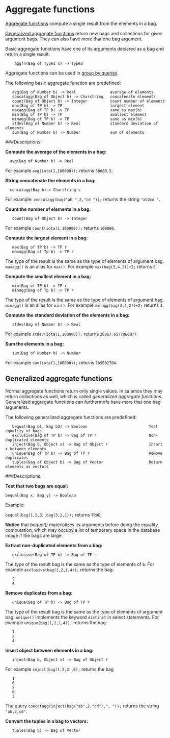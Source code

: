 # Aggregate functions

[Aggregate functions](../amosql/queries.md#aggregate-function) compute
a single result from the elements in a bag. 

[Generalized aggregate functions](#generalized-aggregate-function) return new bags and collections for given argument bags. They can also have more that one bag argument.

Basic aggregate functions have
one of its arguments declared as a bag and return a single result:
```
    aggfn(Bag of Type1 x) -> Type2
```

Aggregate functions can be used in [group by queries](../amosql/queries.md#group-by).

The following basic aggregate function are predefined:
```
   avg(Bag of Number b) -> Real               average of elements
   concatagg(Bag of Object b) -> Charstring   concatenate elements
   count(Bag of Object b) -> Integer          count number of elements
   max(Bag of TP b) -> TP                     largest element
   maxagg(Bag of TP b) -> TP                  same as max(b)
   min(Bag of TP b) -> TP                     smallest element
   minagg(Bag of TP b) -> TP                  same as min(b)
   stdev(Bag of Number b) -> Real             standard deviation of elements
   sum(Bag of Number b) -> Number             sum of elements
```

###Descriptions:

__Compute the average of the elements in a bag:__
```
  avg(Bag of Number b) -> Real
```
For example `avg(iota(1,100000));` returns `50000.5`.

__String concatenate the elements in a bag:__
```
  concatagg(Bag b)-> Charstring s
```
For example:
`concatagg(bag("ab ",2,"cd "));` returns the string `"ab2cd "`.

__Count the number of elements in a bag:__
```
   count(Bag of Object b) -> Integer
```
For example `count(iota(1,100000));` returns `100000`.

__Compute the largest element in a bag:__
```
   max(Bag of TP b) -> TP r
   maxagg(Bag of Tp b) -> TP r 
```
The type of the result is the same as the type of elements of argument bag. `maxagg()` is an alias for `max()`.
For example `max(bag(3,4,2))+2;` returns `6`.

__Compute the smallest element in a bag:__  
```
   min(Bag of TP b) -> TP r
   minagg(Bag of Tp b) -> TP r
```
The type of the result is the
same as the type of elements of argument bag.  `minagg()` is an alias
for `min()`. For example `minagg(bag(3,4,2))+2;` returns `4`.

__Compute the standard deviation of the elements in a bag:__
```
   stdev(Bag of Number b) -> Real
```
For example `stdev(iota(1,100000));` returns `28867.6577966877`.

__Sum the elements in a bag:__
```
   sum(Bag of Number b) -> Number
```
For example `sum(iota(1,100000));` returns `705082704`.

## <a name="generalized-aggregate-function"> Generalized aggregate functions

Normal aggregate functions return only single values. In sa.amos they
may return collections as well, which is called *generalized aggregate
functions*. Generalized aggregate functions can furthermofe have more that one bag arguments.

The following generalized aggregate functions are predefined:
```
   bequal(Bag b1, Bag b2) -> Boolean                           Test equality of bags
   exclusive(Bag of TP b) -> Bag of TP r                       Non-duplicated elements
   inject(Bag b, Object x) -> Bag of Object r                  Insert x between elements
   unique(Bag of TP b) -> Bag of TP r                          Remove duplicates
   tuples(Bag of Object b) -> Bag of Vector                    Return elements as vectors
```

###Descriptions:

__Test that two bags are equal:__
```
bequal(Bag x, Bag y) -> Boolean
```

Example:

`bequal(bag(1,2,3),bag(3,2,1));` returns `TRUE`;

**Notice** that *bequal()* materializes its arguments before doing the
equality computation, which may occupy a lot of temporary space in the
database image if the bags are large.

__Extract non-duplicated elements from a bag:__
```
   exclusive(Bag of TP b) -> Bag of TP r
```
The type of the result bag is the same as the type of elements of `b`. 
For example `exclusive(bag(1,2,1,4));` returns the bag:
```
   2
   4
```

__Remove duplicates from a bag:__
```
   unique(Bag of TP b) -> Bag of TP r
```
The type of the result bag is the same as the type of elements of argument bag.
`unique()` implements the keyword `distinct` in select statements.
For example `unique(bag(1,2,1,4));` returns the bag:
```
   1
   2
   4
```

__Insert object between elements in a bag:__
```
   inject(Bag b, Object x) -> Bag of Object r
```
For example `inject(bag(1,2,3),0);` returns the bag
```
   1
   0
   2
   0
   3
```
The query
`concatagg(inject(bag("ab",2,"cd"),", "));` returns the string `"ab,2,cd"`.

__Convert the tuples in a bag to vectors:__
```
   tuples(Bag b) -> Bag of Vector
```


